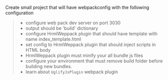 Create small project that will have webpackconfig with the following configuration

> - configure web pack dev server on port 3030
> - output should be 'build' dictionary
> - configure HrmlWeppack plugin that should have template with name index_template.html
> - set config to HrmlWeppack plugin that should inject scripts in HTML body
> - HrmlWeppack plugin must minify your all bundle js files
> - configure your environment that must remove build folder before building new bundles.
> - learn about `UglifyJsPlugin` webpack plugin
